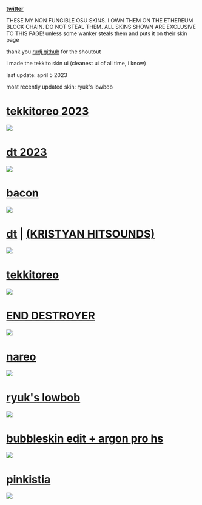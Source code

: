 [**twitter**](https://twitter.com/bobertind)

THESE MY NON FUNGIBLE OSU SKINS. I OWN THEM ON THE ETHEREUM BLOCK CHAIN. DO NOT STEAL THEM.
ALL SKINS SHOWN ARE EXCLUSIVE TO THIS PAGE! unless some wanker steals them and puts it on their skin page

thank you [rudj github](https://github.com/rudj-skinhub/woal#readme) for the shoutout 

i made the tekkito skin ui (cleanest ui of all time, i know)

last update: april 5 2023

most recently updated skin: ryuk's lowbob

# [tekkitoreo 2023](https://ori09.s-ul.eu/uwJ7FLQ0)
![](![image](https://github.com/oreoabc/nft-osu-skins/assets/87958480/cebfba8a-2da1-4b7a-bc57-414d96f6ab42)
)

# [dt 2023](https://ori09.s-ul.eu/3XZmLd1k)
![](https://ori09.s-ul.eu/DAR9PhcL)

# [bacon](https://ori09.s-ul.eu/sEHaf94f)
![](https://ori09.s-ul.eu/lkAAsNvf)

# [dt](https://ori09.s-ul.eu/A5TDv04A) | [(KRISTYAN HITSOUNDS)](https://ori09.s-ul.eu/jDhRiNZv)
![](https://ori09.s-ul.eu/V26ngv2u)

# [tekkitoreo](https://ori09.s-ul.eu/yTYRA2AD)
![](https://ori09.s-ul.eu/PTbGAxId)

# [END DESTROYER](https://ori09.s-ul.eu/bbqwJ8h5)
![](https://ori09.s-ul.eu/nl6myfC2)

# [nareo](https://ori09.s-ul.eu/bP6JzLli)
![](https://ori09.s-ul.eu/6MNjqsWT)

# [ryuk's lowbob](https://ori09.s-ul.eu/7zj9gLoE)
![](https://ori09.s-ul.eu/dL4vDbJC)
  
# [bubbleskin edit + argon pro hs](https://ori09.s-ul.eu/zMeYtwZm)
![](https://ori09.s-ul.eu/qCJDx8KA)

# [pinkistia](https://ori09.s-ul.eu/GVNJkBUR)
![](https://ori09.s-ul.eu/lZ0ibqDI)
